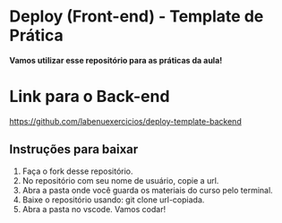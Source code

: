# Deploy (Front-end) - Template de Prática
**Vamos utilizar esse repositório para as práticas da aula!**

# Link para o Back-end
https://github.com/labenuexercicios/deploy-template-backend

## Instruções para baixar

1. Faça o fork desse repositório.
2. No repositório com seu nome de usuário, copie a url.
3. Abra a pasta onde você guarda os materiais do curso pelo terminal.
4. Baixe o repositório usando: git clone url-copiada.
5. Abra a pasta no vscode. Vamos codar!
